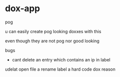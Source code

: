 # dox-app
pog

u can easily create pog looking doxxes with this

even though they are not pog nor good looking

bugs
  - cant delete an entry which contains an ip in label

udelat open file a rename label a hard code dox reason

